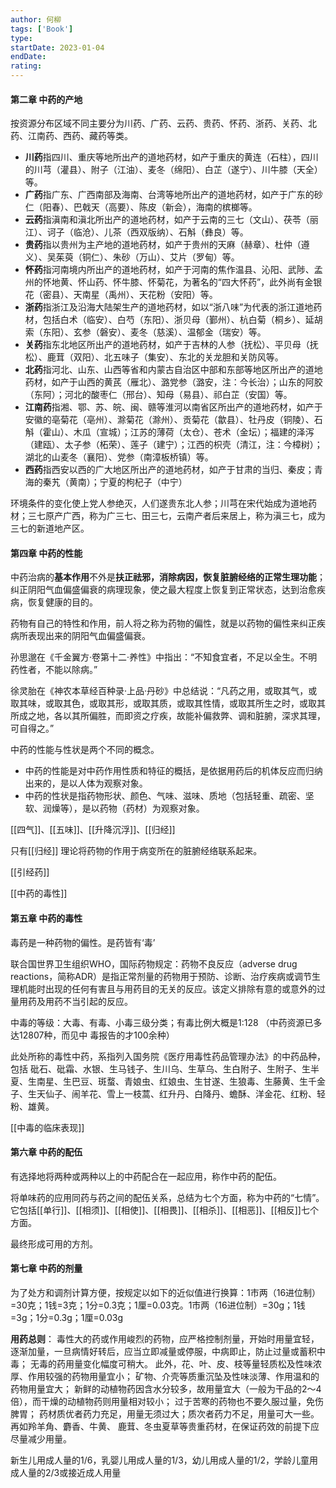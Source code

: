 ```yaml
---
author: 何柳
tags: ['Book']
type: 
startDate: 2023-01-04
endDate:
rating: 
---
```


#### 第二章 中药的产地

按资源分布区域不同主要分为川药、广药、云药、贵药、怀药、浙药、关药、北药、江南药、西药、藏药等类。

- **川药**指四川、重庆等地所出产的道地药材，如产于重庆的黄连（石柱），四川的川芎（灌县）、附子（江油）、麦冬（绵阳）、白芷（遂宁）、川牛膝（天全）等。
- **广药**指广东、广西南部及海南、台湾等地所出产的道地药材，如产于广东的砂仁（阳春）、巴戟天（高要）、陈皮（新会），海南的槟榔等。
- **云药**指滇南和滇北所出产的道地药材，如产于云南的三七（文山）、茯苓（丽江）、诃子（临沧）、儿茶（西双版纳）、石斛（彝良）等。
- **贵药**指以贵州为主产地的道地药材，如产于贵州的天麻（赫章）、杜仲（遵义）、吴茱萸（铜仁）、朱砂（万山）、艾片（罗甸）等。
- **怀药**指河南境内所出产的道地药材，如产于河南的焦作温县、沁阳、武陟、孟州的怀地黄、怀山药、怀牛膝、怀菊花，为著名的“四大怀药”，此外尚有金银花（密县）、天南星（禹州）、天花粉（安阳）等。
- **浙药**指浙江及沿海大陆架生产的道地药材，如以“浙八味”为代表的浙江道地药材，包括白术（临安）、白芍（东阳）、浙贝母（鄞州）、杭白菊（桐乡）、延胡索（东阳）、玄参（磐安）、麦冬（慈溪）、温郁金（瑞安）等。
- **关药**指东北地区所出产的道地药材，如产于吉林的人参（抚松）、平贝母（抚松）、鹿茸（双阳）、北五味子（集安）、东北的关龙胆和关防风等。
- **北药**指河北、山东、山西等省和内蒙古自治区中部和东部等地区所出产的道地药材，如产于山西的黄芪（雁北）、潞党参（潞安，注：今长治）；山东的阿胶（东阿）；河北的酸枣仁（邢台）、知母（易县）、祁白芷（安国）等。
- **江南药**指湘、鄂、苏、皖、闽、赣等淮河以南省区所出产的道地药材，如产于安徽的亳菊花（亳州）、滁菊花（滁州）、贡菊花（歙县）、牡丹皮（铜陵）、石斛（霍山）、木瓜（宣城）；江苏的薄荷（太仓）、苍术（金坛）；福建的泽泻（建瓯）、太子参（柘荣）、莲子（建宁）；江西的枳壳（清江，注：今樟树）；湖北的山麦冬（襄阳）、党参（南漳板桥镇）等。
- **西药**指西安以西的广大地区所出产的道地药材，如产于甘肃的当归、秦皮；青海的秦艽（黄南）；宁夏的枸杞子（中宁）

环境条件的变化使上党人参绝灭，人们遂贵东北人参；川芎在宋代始成为道地药材；三七原产广西，称为广三七、田三七，云南产者后来居上，称为滇三七，成为三七的新道地产区。




#### 第四章 中药的性能

中药治病的**基本作用**不外是**扶正祛邪，消除病因，恢复脏腑经络的正常生理功能**；纠正阴阳气血偏盛偏衰的病理现象，使之最大程度上恢复到正常状态，达到治愈疾病，恢复健康的目的。

药物有自己的特性和作用，前人将之称为药物的偏性，就是以药物的偏性来纠正疾病所表现出来的阴阳气血偏盛偏衰。

孙思邈在《千金翼方·卷第十二·养性》中指出：“不知食宜者，不足以全生。不明药性者，不能以除病。”

徐灵胎在《神农本草经百种录·上品·丹砂》中总结说：“凡药之用，或取其气，或取其味，或取其色，或取其形，或取其质，或取其性情，或取其所生之时，或取其所成之地，各以其所偏胜，而即资之疗疾，故能补偏救弊、调和脏腑，深求其理，可自得之。”


中药的性能与性状是两个不同的概念。
- 中药的性能是对中药作用性质和特征的概括，是依据用药后的机体反应而归纳出来的，是以人体为观察对象。
- 中药的性状是指药物形状、颜色、气味、滋味、质地（包括轻重、疏密、坚软、润燥等），是以药物（药材）为观察对象。


[[四气]]、[[五味]]、[[升降沉浮]]、[[归经]]

只有[[归经]] 理论将药物的作用于病变所在的脏腑经络联系起来。


[[引经药]]

[[中药的毒性]]





























































#### 第五章  中药的毒性
毒药是一种药物的偏性。是药皆有‘毒’

联合国世界卫生组织WHO，国际药物规定：药物不良反应（adverse drug reactions，简称ADR）是指正常剂量的药物用于预防、诊断、治疗疾病或调节生理机能时出现的任何有害且与用药目的无关的反应。该定义排除有意的或意外的过量用药及用药不当引起的反应。

中毒的等级：大毒、有毒、小毒三级分类；有毒比例大概是1:128 （中药资源已多达12807种，而见中
毒报告的才100余种）

此处所称的毒性中药，系指列入国务院《医疗用毒性药品管理办法》的中药品种，包括
砒石、砒霜、水银、生马钱子、生川乌、生草乌、生白附子、生附子、生半夏、生南星、生巴豆、斑蝥、青娘虫、红娘虫、生甘遂、生狼毒、生藤黄、生千金子、生天仙子、闹羊花、雪上一枝蒿、红升丹、白降丹、蟾酥、洋金花、红粉、轻粉、雄黄。

[[中毒的临床表现]]

















































#### 第六章 中药的配伍
有选择地将两种或两种以上的中药配合在一起应用，称作中药的配伍。

将单味药的应用同药与药之间的配伍关系，总结为七个方面，称为中药的“七情”。它包括[[单行]]、[[相须]]、[[相使]]、[[相畏]]、[[相杀]]、[[相恶]]、[[相反]]七个方面。

最终形成可用的方剂。



#### 第七章 中药的剂量 

为了处方和调剂计算方便，按规定以如下的近似值进行换算：1市两（16进位制）=30克；1钱=3克；1分=0.3克；1厘=0.03克。1市两（16进位制）=30g；1钱=3g；1分=0.3g；1厘=0.03g

**用药总则**：
毒性大的药或作用峻烈的药物，应严格控制剂量，开始时用量宜轻，逐渐加量，一旦病情好转后，应当立即减量或停服，中病即止，防止过量或蓄积中毒；
无毒的药用量变化幅度可稍大。
此外，花、叶、皮、枝等量轻质松及性味浓厚、作用较强的药物用量宜小；
矿物、介壳等质重沉坠及性味淡薄、作用温和的药物用量宜大；
新鲜的动植物药因含水分较多，故用量宜大（一般为干品的2～4倍），而干燥的动植物药则用量相对较小；
过于苦寒的药物也不要久服过量，免伤脾胃；
药材质优者药力充足，用量无须过大；质次者药力不足，用量可大一些。再如羚羊角、麝香、牛黄、
鹿茸、冬虫夏草等贵重药材，在保证药效的前提下应尽量减少用量。


新生儿用成人量的1/6，乳婴儿用成人量的1/3，幼儿用成人量的1/2，学龄儿童用成人量的2/3或接近成人用量



































